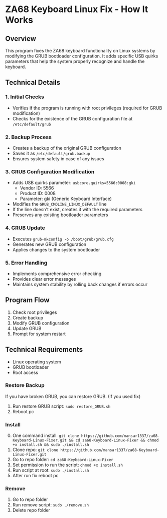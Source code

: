 # ZA68 Keyboard Linux Fix - How It Works

## Overview
This program fixes the ZA68 keyboard functionality on Linux systems by modifying the GRUB bootloader configuration. It adds specific USB quirks parameters that help the system properly recognize and handle the keyboard.

## Technical Details

### 1. Initial Checks
- Verifies if the program is running with root privileges (required for GRUB modification)
- Checks for the existence of the GRUB configuration file at `/etc/default/grub`

### 2. Backup Process
- Creates a backup of the original GRUB configuration
- Saves it as `/etc/default/grub.backup`
- Ensures system safety in case of any issues

### 3. GRUB Configuration Modification
- Adds USB quirks parameter: `usbcore.quirks=5566:0008:gki`
  - Vendor ID: 5566
  - Product ID: 0008
  - Parameter: gki (Generic Keyboard Interface)
- Modifies the `GRUB_CMDLINE_LINUX_DEFAULT` line
- If the line doesn't exist, creates it with the required parameters
- Preserves any existing bootloader parameters

### 4. GRUB Update
- Executes `grub-mkconfig -o /boot/grub/grub.cfg`
- Generates new GRUB configuration
- Applies changes to the system bootloader

### 5. Error Handling
- Implements comprehensive error checking
- Provides clear error messages
- Maintains system stability by rolling back changes if errors occur

## Program Flow
1. Check root privileges
2. Create backup
3. Modify GRUB configuration
4. Update GRUB
5. Prompt for system restart

## Technical Requirements
- Linux operating system
- GRUB bootloader
- Root access

### Restore Backup
 If you have broken GRUB, you can restore GRUB.
 (If you used fix)
 1) Run restore GRUB script: `sudo restore_GRUB.sh`
 2) Reboot pc

### Install
 0) One command install: `git clone https://github.com/mansar1337/za68-Keyboard-Linux-Fixer.git && cd za68-Keyboard-Linux-Fixer && chmod +x install.sh && sudo ./install.sh`
 1) Clone repo: `git clone https://github.com/mansar1337/za68-Keyboard-Linux-Fixer.git`
 2) Go to repo folder: `cd za68-Keyboard-Linux-Fixer`
 3) Set permission to run the script: `chmod +x install.sh`
 4) Run script at root: `sudo ./install.sh`
 5) After run fix reboot pc

### Remove
 1) Go to repo folder
 2) Run remove script: `sudo ./remove.sh`
 3) Delete repo folder


